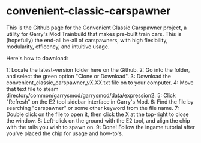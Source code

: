 # convenient-classic-carspawner
This is the Github page for the Convenient Classic Carspawner project, a utility for Garry's Mod Trainbuild that makes pre-built train cars. This is (hopefully) the end-all be-all of carspawners, with high flexibility, modularity, efficency, and intuitive usage.

Here's how to download:

1: Locate the latest-version folder here on the Github. 
2: Go into the folder, and select the green option "Clone or Download".
3: Download the convenient_classic_carspawner_vX.XX.txt file on to your computer.
4: Move that text file to steam directory/common/garrysmod/garrysmod/data/expression2.
5: Click "Refresh" on the E2 tool sidebar interface in Garry's Mod.
6: Find the file by searching "carspawner" or some other keyword from the file name.
7: Double click on the file to open it, then click the X at the top-right to close the window.
8: Left-click on the ground with the E2 tool, and align the chip with the rails you wish to spawn on.
9: Done! Follow the ingame tutorial after you've placed the chip for usage and how-to's.
